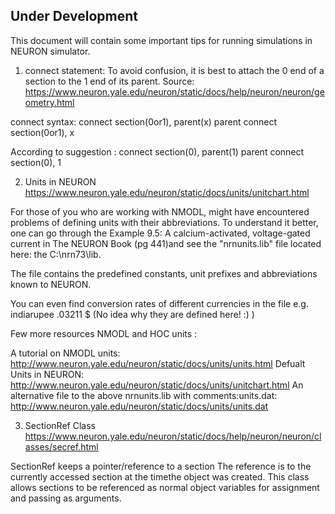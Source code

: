 ## Under Development
This document will contain some important tips for running simulations in NEURON simulator.

1. connect statement:
To avoid confusion, it is best to attach the 0 end of a section to the 1 end of its parent. 
Source: https://www.neuron.yale.edu/neuron/static/docs/help/neuron/neuron/geometry.html

connect syntax:
connect section(0or1), parent(x)
parent connect section(0or1), x

According to suggestion : 
connect section(0), parent(1)
parent connect section(0), 1

2. Units in NEURON
https://www.neuron.yale.edu/neuron/static/docs/units/unitchart.html

For those of you who are working with NMODL, might have encountered problems of defining units with their abbreviations. To understand it better, one can go through the Example 9.5: A calcium-activated, voltage-gated current in The NEURON Book (pg 441)and see the "nrnunits.lib" file located here: the C:\nrn73\lib.

The file contains the predefined constants, unit prefixes and abbreviations known to NEURON.

You can even find conversion rates of different currencies in the file e.g. indiarupee  .03211 $
(No idea why they are defined here! :) )

Few more resources NMODL and HOC units :

A tutorial on NMODL units: http://www.neuron.yale.edu/neuron/static/docs/units/units.html
Defualt Units in NEURON: http://www.neuron.yale.edu/neuron/static/docs/units/unitchart.html
An alternative file to the above nrnunits.lib with comments:units.dat: http://www.neuron.yale.edu/neuron/static/docs/units/units.dat 


3. SectionRef Class
https://www.neuron.yale.edu/neuron/static/docs/help/neuron/neuron/classes/secref.html

SectionRef keeps a pointer/reference to a section The reference is to the currently accessed section at the timethe object was created.
This class allows sections to be referenced as normal object variables for assignment and passing as arguments. 
